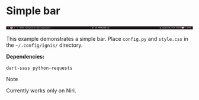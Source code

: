 # Simple bar

<img src="bar-niri.png"/>

This example demonstrates a simple bar.
Place ``config.py`` and ``style.css`` in the ``~/.config/ignis/`` directory.

**Dependencies:**
```
dart-sass python-requests
```


> [!NOTE]
> Currently works only on Niri.
